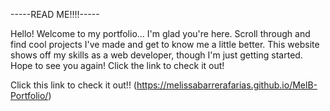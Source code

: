 -----READ ME!!!!-----


Hello! Welcome to my portfolio... I'm glad you're here. Scroll through and find cool projects I've made
and get to know me a little better. This website shows off my skills as a web developer, though I'm just getting started.
Hope to see you again! Click the link to check it out!

Click this link to check it out!!
(https://melissabarrerafarias.github.io/MelB-Portfolio/) 
